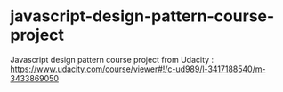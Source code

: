 # javascript-design-pattern-course-project
Javascript design pattern course project from Udacity : https://www.udacity.com/course/viewer#!/c-ud989/l-3417188540/m-3433869050
